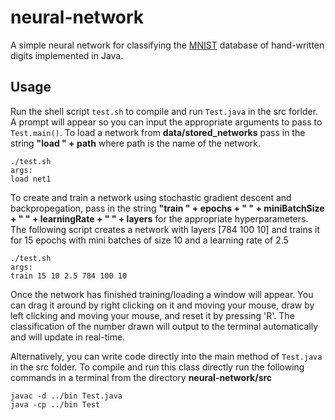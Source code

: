 # neural-network

A simple neural network for classifying the [MNIST](http://yann.lecun.com/exdb/mnist/) database of hand-written digits implemented in Java.


## Usage

Run the shell script `test.sh` to compile and run `Test.java` in the src forlder. A prompt will appear so you can input the appropriate arguments to pass to `Test.main()`. To load a network from __data/stored_networks__ pass in the string __"load " + path__ where path is the name of the network. 

```shell
./test.sh
args:
load net1
```

To create and train a network using stochastic gradient descent and backpropegation, pass in the string __"train " + epochs + " " + miniBatchSize + " " + learningRate + " " + layers__ for the appropriate hyperparameters. The following script creates a network with layers [784 100 10] and trains it for 15 epochs with mini batches of size 10 and a learning rate of 2.5

```shell
./test.sh 
args:
train 15 10 2.5 784 100 10
```
Once the network has finished training/loading a window will appear. You can drag it around by right clicking on it and moving your mouse, draw by left clicking and moving your mouse, and reset it by pressing 'R'. The classification of the number drawn will output to the terminal automatically and will update in real-time.

Alternatively, you can write code directly into the main method of `Test.java` in the src folder. To compile and run this class directly run the following commands in a terminal from the directory __neural-network/src__

```shell
javac -d ../bin Test.java
java -cp ../bin Test
```